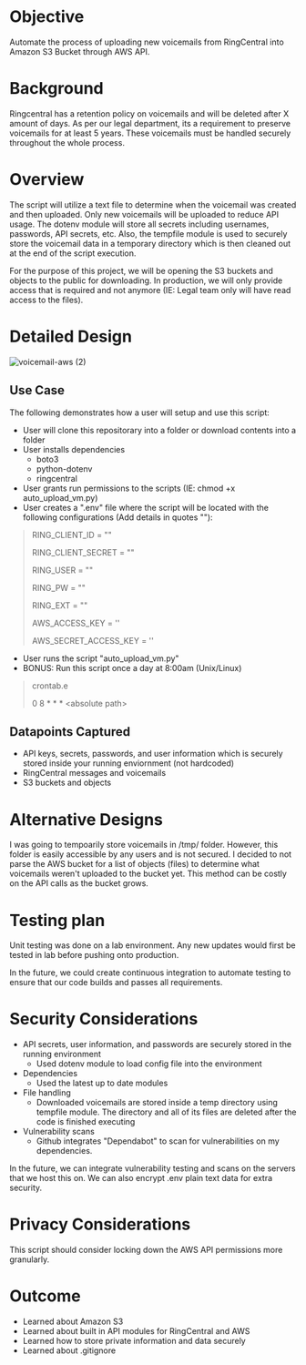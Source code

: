 # Objective
Automate the process of uploading new voicemails from RingCentral into Amazon S3 Bucket through AWS API.

# Background
Ringcentral has a retention policy on voicemails and will be deleted after X amount of days. As per our legal department, its a requirement to preserve voicemails for at least 5 years. These voicemails must be handled securely throughout the whole process. 

# Overview
The script will utilize a text file to determine when the voicemail was created and then uploaded. Only new voicemails will be uploaded to reduce API usage. The dotenv module will store all secrets including usernames, passwords, API secrets, etc. Also, the tempfile module is used to securely store the voicemail data in a temporary directory which is then cleaned out at the end of the script execution. 

For the purpose of this project, we will be opening the S3 buckets and objects to the public for downloading. In production, we will only provide access that is required and not anymore (IE: Legal team only will have read access to the files). 

# Detailed Design
![voicemail-aws (2)](https://user-images.githubusercontent.com/14297774/131064772-48db2be0-df2e-45e2-953d-ac0a02c2570a.png)
## Use Case
The following demonstrates how a user will setup and use this script:
- User will clone this repositorary into a folder or download contents into a folder
- User installs dependencies
  - boto3
  - python-dotenv
  - ringcentral
- User grants run permissions to the scripts (IE: chmod +x auto_upload_vm.py)
- User creates a ".env" file where the script will be located with the following configurations (Add details in quotes ""):

>RING_CLIENT_ID = "<RingCentral Client ID>"
>
>RING_CLIENT_SECRET = ""
>
>RING_USER = ""
>
>RING_PW = ""
>
>RING_EXT = ""
>
>AWS_ACCESS_KEY = ''
>
>AWS_SECRET_ACCESS_KEY = ''

- User runs the script "auto_upload_vm.py"
- BONUS: Run this script once a day at 8:00am (Unix/Linux)
>crontab.e
>
>0 8 * * * \<absolute path\>
  
## Datapoints Captured
* API keys, secrets, passwords, and user information which is securely stored inside your running enviornment (not hardcoded)
* RingCentral messages and voicemails
* S3 buckets and objects

# Alternative Designs
I was going to tempoarily store voicemails in /tmp/ folder. However, this folder is easily accessible by any users and is not secured. I decided to not parse the AWS bucket for a list of objects (files) to determine what voicemails weren't uploaded to the bucket yet. This method can be costly on the API calls as the bucket grows. 
  
# Testing plan
Unit testing was done on a lab environment. Any new updates would first be tested in lab before pushing onto production. 
  
In the future, we could create continuous integration to automate testing to ensure that our code builds and passes all requirements. 

# Security Considerations
- API secrets, user information, and passwords are securely stored in the running environment
  - Used dotenv module to load config file into the environment
- Dependencies
  - Used the latest up to date modules
- File handling
  - Downloaded voicemails are stored inside a temp directory using tempfile module. The directory and all of its files are deleted after the code is finished executing
- Vulnerability scans
  - Github integrates "Dependabot" to scan for vulnerabilities on my dependencies.
  
In the future, we can integrate vulnerability testing and scans on the servers that we host this on. We can also encrypt .env plain text data for extra security. 

# Privacy Considerations
This script should consider locking down the AWS API permissions more granularly.

# Outcome
* Learned about Amazon S3
* Learned about built in API modules for RingCentral and AWS
* Learned how to store private information and data securely
* Learned about .gitignore
